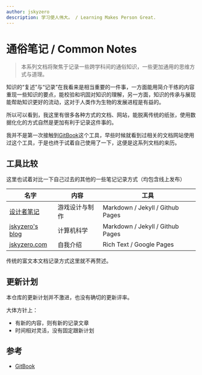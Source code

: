 ```yaml
---
author: jskyzero
description: 学习使人伟大。 / Learning Makes Person Great.
---
```


# 通俗笔记 / Common Notes

> 本系列文档将聚焦于记录一些跨学科间的通俗知识，一些更加通用的思维方式与道理。

知识的“复述”与“记录”在我看来是相当重要的一件事，一方面能用简介干练的内容重现一些知识的要点，能校验和巩固对知识的理解，另一方面，知识的传承与展现能帮助知识更好的流动，这对于人类作为生物的发展进程是有益的。

所以可以看到，我这里有很多各种方式的文档、网站，能脱离传统的纸张，使用数据化化的方式自然是更加有利于记录这件事的。

我并不是第一次接触到[GitBook](www.gitbook.com)这个工具，早些时候就看到过相关的文档网站使用过这个工具，于是也终于试着自己使用了一下，这便是这系列文档的来历。

## 工具比较

这里也试着对比一下自己过去的其他的一些笔记记录方式（均包含线上发布）

| 名字 | 内容 | 工具 |
| ---- | ---- | ---- |
|[设计者笔记](https://design.jskyzero.com/)|游戏设计与制作|Markdown / Jekyll / Github Pages|
|[jskyzero's blog](https://blog.jskyzero.com/)|计算机科学|Markdown / Jekyll / Github Pages|
|[jskyzero.com](https://www.jskyzero.com/)|自我介绍|Rich Text / Google Pages|

传统的富文本文档记录方式这里就不再赘述。

## 更新计划

本仓库的更新计划并不激进，也没有确切的更新评率。

大体方针上：


+ 有新的内容，则有新的记录文章
+ 时间相对灵活，没有固定跟新计划

## 参考

+ [GitBook](https://gitbook.com)

